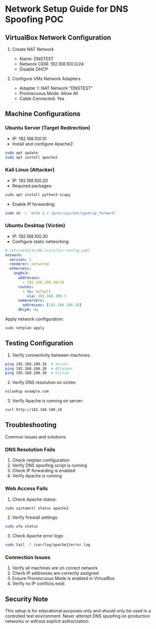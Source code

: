 # Network Setup Guide for DNS Spoofing POC

## VirtualBox Network Configuration

1. Create NAT Network
   - Name: DNSTEST
   - Network CIDR: 192.168.100.0/24
   - Disable DHCP

2. Configure VMs Network Adapters
   - Adapter 1: NAT Network "DNSTEST"
   - Promiscuous Mode: Allow All
   - Cable Connected: Yes

## Machine Configurations

### Ubuntu Server (Target Redirection)
- IP: 192.168.100.10
- Install and configure Apache2:
```bash
sudo apt update
sudo apt install apache2
```

### Kali Linux (Attacker)
- IP: 192.168.100.20
- Required packages:
```bash
sudo apt install python3-scapy
```
- Enable IP forwarding:
```bash
sudo sh -c 'echo 1 > /proc/sys/net/ipv4/ip_forward'
```

### Ubuntu Desktop (Victim)
- IP: 192.168.100.30
- Configure static networking:
```yaml
# /etc/netplan/00-installer-config.yaml
network:
  version: 2
  renderer: networkd
  ethernets:
    enp0s3:
      addresses:
        - 192.168.100.30/24
      routes:
        - to: default
          via: 192.168.100.1
      nameservers:
        addresses: [192.168.100.20]
      dhcp4: no
```

Apply network configuration:
```bash
sudo netplan apply
```

## Testing Configuration

1. Verify connectivity between machines:
```bash
ping 192.168.100.10  # Server
ping 192.168.100.20  # Attacker
ping 192.168.100.30  # Victim
```

2. Verify DNS resolution on victim:
```bash
nslookup example.com
```

3. Verify Apache is running on server:
```bash
curl http://192.168.100.10
```

## Troubleshooting

Common issues and solutions:

### DNS Resolution Fails
1. Check netplan configuration
2. Verify DNS spoofing script is running
3. Check IP forwarding is enabled
4. Verify Apache is running

### Web Access Fails
1. Check Apache status:
```bash
sudo systemctl status apache2
```
2. Verify firewall settings:
```bash
sudo ufw status
```
3. Check Apache error logs:
```bash
sudo tail -f /var/log/apache2/error.log
```

### Connection Issues
1. Verify all machines are on correct network
2. Check IP addresses are correctly assigned
3. Ensure Promiscuous Mode is enabled in VirtualBox
4. Verify no IP conflicts exist

## Security Note

This setup is for educational purposes only and should only be used in a controlled test environment. Never attempt DNS spoofing on production networks or without explicit authorization.
